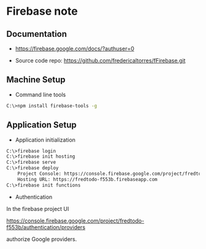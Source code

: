 # Firebase note

## Documentation

* https://firebase.google.com/docs/?authuser=0

* Source code repo: https://github.com/fredericaltorres/fFirebase.git

## Machine Setup

* Command line tools

```bash
C:\>npm install firebase-tools -g    
```

## Application Setup

* Application initialization

```bash
C:\>firebase login
C:\>firebase init hosting
C:\>firebase serve
C:\>firebase deploy
    Project Console: https://console.firebase.google.com/project/fredtodo-f553b/overview
    Hosting URL: https://fredtodo-f553b.firebaseapp.com
C:\>firebase init functions

```

* Authentication

In the firebase project UI

https://console.firebase.google.com/project/fredtodo-f553b/authentication/providers

authorize Google providers.

